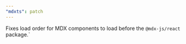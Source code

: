 ```yaml
---
"mdxts": patch
---
```


Fixes load order for MDX components to load before the `@mdx-js/react` package.`
